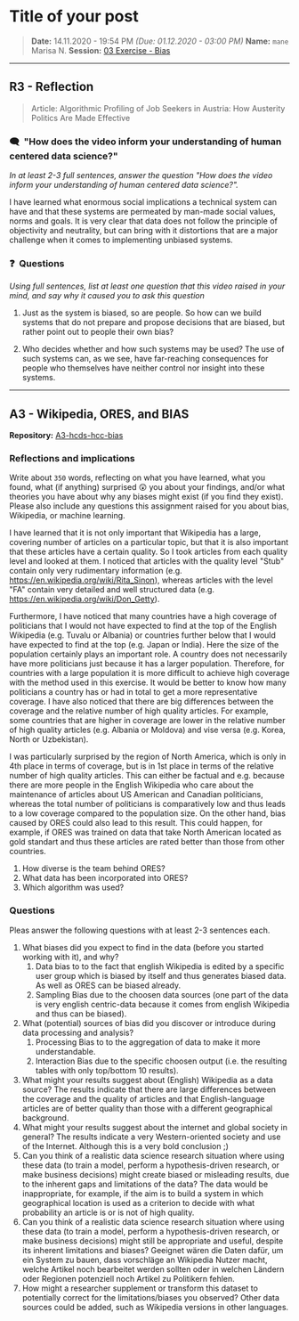 # Title of your post
> **Date:** 14.11.2020 - 19:54 PM *(Due: 01.12.2020 - 03:00 PM)*
> **Name:** `mane` Marisa N.
> **Session:** [03 Exercise - Bias](https://github.com/FUB-HCC/hcds-winter-2020/wiki/03_exercise)   
----

## R3 - Reflection
> Article: Algorithmic Profiling of Job Seekers in Austria: How Austerity Politics Are Made Effective

### 🗨️&nbsp; "How does the video inform your understanding of human centered data science?"  
_In at least 2-3 full sentences, answer the question "How does the video inform your understanding of human centered data science?"._

I have learned what enormous social implications a technical system can have and that these systems are permeated by man-made social values, norms and goals. It is very clear that data does not follow the principle of objectivity and neutrality, but can bring with it distortions that are a major challenge when it comes to implementing unbiased systems.


### ❓&nbsp; Questions
_Using full sentences, list at least one question that this video raised in your mind, and say why it caused you to ask this question_

1. Just as the system is biased, so are people. So how can we build systems that do not prepare and propose decisions that are biased, but rather point out to people their own bias? 

1. Who decides whether and how such systems may be used? The use of such systems can, as we see, have far-reaching consequences for people who themselves have neither control nor insight into these systems.

***

## A3 - Wikipedia, ORES, and BIAS

**Repository:** [A3-hcds-hcc-bias](https://github.com/marisanest/A3-hcds-hcc-bias)

### Reflections and implications

Write about `350` words, reflecting on what you have learned, what you found, what (if anything) surprised 😲 you about your findings, and/or what theories you have about why any biases might exist (if you find they exist). Please also include any questions this assignment raised for you about bias, Wikipedia, or machine learning.

I have learned that it is not only important that Wikipedia has a large, covering number of articles on a particular topic, but that it is also important that these articles have a certain quality. So I took articles from each quality level and looked at them. I noticed that articles with the quality level "Stub" contain only very rudimentary information (e.g. https://en.wikipedia.org/wiki/Rita_Sinon), whereas articles with the level "FA" contain very detailed and well structured data (e.g. https://en.wikipedia.org/wiki/Don_Getty).

Furthermore, I have noticed that many countries have a high coverage of politicians that I would not have expected to find at the top of the English Wikipedia (e.g. Tuvalu or Albania) or countries further below that I would have expected to find at the top (e.g. Japan or India). Here the size of the population certainly plays an important role. A country does not necessarily have more politicians just because it has a larger population. Therefore, for countries with a large population it is more difficult to achieve high coverage with the method used in this exercise. It would be better to know how many politicians a country has or had in total to get a more representative coverage. I have also noticed that there are big differences between the coverage and the relative number of high quality articles. For example, some countries that are higher in coverage are lower in the relative number of high quality articles (e.g. Albania or Moldova) and vise versa (e.g. Korea, North or Uzbekistan). 

I was particularly surprised by the region of North America, which is only in 4th place in terms of coverage, but is in 1st place in terms of the relative number of high quality articles. This can either be factual and e.g. because there are more people in the English Wikipedia who care about the maintenance of articles about US American and Canadian politicians, whereas the total number of politicians is comparatively low and thus leads to a low coverage compared to the population size. On the other hand, bias caused by ORES could also lead to this result. This could happen, for example, if ORES was trained on data that take North American located as gold standart and thus these articles are rated better than those from other countries.

1. How diverse is the team behind ORES? 
1. What data has been incorporated into ORES? 
1. Which algorithm was used?


### Questions

Pleas answer the following questions with at least 2-3 sentences each.

1. What biases did you expect to find in the data (before you started working with it), and why?
    1. Data bias to to the fact that english Wikipedia is edited by a specific user group which is biased by itself and thus generates biased data. As well as ORES can be biased already.
    1.  Sampling Bias due to the choosen data sources (one part of the data is very english centric-data because it comes from english Wikipedia and thus can be biased).
1. What (potential) sources of bias did you discover or introduce during data processing and analysis?
    1. Processing Bias to to the aggregation of data to make it more understandable.
    1. Interaction Bias due to the specific choosen output (i.e. the resulting tables with only top/bottom 10 results).
1. What might your results suggest about (English) Wikipedia as a data source?
    The results indicate that there are large differences between the coverage and the quality of articles and that English-language articles are of better quality than those with a different geographical background.
1. What might your results suggest about the internet and global society in general?
    The results indicate a very Western-oriented society and use of the Internet. Although this is a very bold conclusion ;)
1. Can you think of a realistic data science research situation where using these data (to train a model, perform a hypothesis-driven research, or make business decisions) might create biased or misleading results, due to the inherent gaps and limitations of the data?
    The data would be inappropriate, for example, if the aim is to build a system in which geographical location is used as a criterion to decide with what probability an article is or is not of high quality. 
1. Can you think of a realistic data science research situation where using these data (to train a model, perform a hypothesis-driven research, or make business decisions) might still be appropriate and useful, despite its inherent limitations and biases?
    Geeignet wären die Daten dafür, um ein System zu bauen, dass vorschläge an Wikipedia Nutzer macht, welche Artikel noch bearbeitet werden sollten oder in welchen Ländern oder Regionen potenziell noch Artikel zu Politikern fehlen. 
1. How might a researcher supplement or transform this dataset to potentially correct for the limitations/biases you observed?
    Other data sources could be added, such as Wikipedia versions in other languages. 
